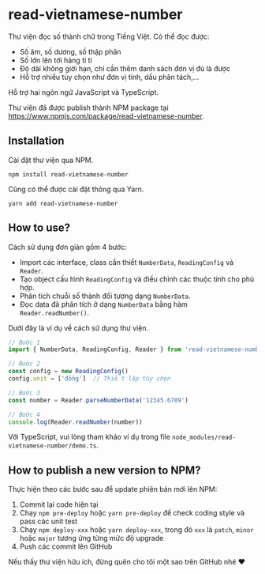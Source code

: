 # read-vietnamese-number

Thư viện đọc số thành chữ trong Tiếng Việt. Có thể đọc được:

* Số âm, số dương, số thập phân
* Số lớn lên tới hàng tỉ tỉ
* Độ dài không giới hạn, chỉ cần thêm danh sách đơn vị đủ là được
* Hỗ trợ nhiều tùy chọn như đơn vị tính, dấu phân tách,...

Hỗ trợ hai ngôn ngữ JavaScript và TypeScript.

Thư viện đã được publish thành NPM package tại https://www.npmjs.com/package/read-vietnamese-number.
## Installation

Cài đặt thư viện qua NPM.

```
npm install read-vietnamese-number
```

Cũng có thể được cài đặt thông qua Yarn.

```
yarn add read-vietnamese-number
```

## How to use?

Cách sử dụng đơn giản gồm 4 bước:

* Import các interface, class cần thiết `NumberData`, `ReadingConfig` và `Reader`.
* Tạo object cấu hình `ReadingConfig` và điều chỉnh các thuộc tính cho phù hợp.
* Phân tích chuỗi số thành đối tượng dạng `NumberData`.
* Đọc data đã phân tích ở dạng `NumberData` bằng hàm `Reader.readNumber()`.

Dưới đây là ví dụ về cách sử dụng thư viện.

```js
// Bước 1
import { NumberData, ReadingConfig, Reader } from 'read-vietnamese-number'

// Bước 2
const config = new ReadingConfig()
config.unit = ['đồng']  // Thiết lập tùy chọn

// Bước 3
const number = Reader.parseNumberData('12345.6789')

// Bước 4
console.log(Reader.readNumber(number))
```

Với TypeScript, vui lòng tham khảo ví dụ trong file `node_modules/read-vietnamese-number/demo.ts`.

## How to publish a new version to NPM?

Thực hiện theo các bước sau để update phiên bản mới lên NPM:

1. Commit lại code hiện tại
2. Chạy `npm pre-deploy` hoặc `yarn pre-deploy` để check coding style và pass các unit test
3. Chạy `npm deploy-xxx` hoặc `yarn deploy-xxx`, trong đó `xxx` là `patch`, `minor` hoặc `major`
    tương ứng từng mức độ upgrade
4. Push các commit lên GitHub

Nếu thấy thư viện hữu ích, đừng quên cho tôi một sao trên GitHub nhé ❤
